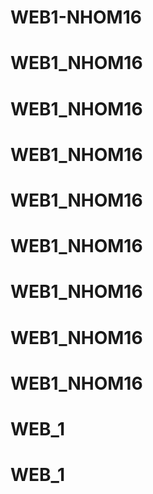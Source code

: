 # WEB1-NHOM16
# WEB1_NHOM16
# WEB1_NHOM16
# WEB1_NHOM16
# WEB1_NHOM16
# WEB1_NHOM16
# WEB1_NHOM16
# WEB1_NHOM16
# WEB1_NHOM16
# WEB_1
# WEB_1

